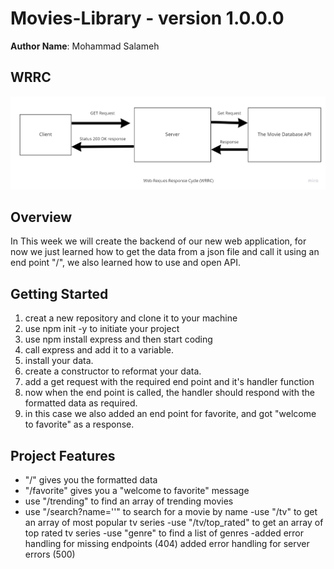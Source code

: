# Movies-Library - version 1.0.0.0
**Author Name**: Mohammad Salameh

## WRRC
![](./assets/WRRC.jpg)

## Overview
In This week we will create the backend of our new web application, for now we just learned how to get the data from a json file and call it using an end point "/", we also learned how to use and open API.

## Getting Started
1. creat a new repository and clone it to your machine
2. use npm init -y to initiate your project
3. use npm install express and then start coding
4. call express and add it to a variable.
5. install your data.
6. create a constructor to reformat your data.
7. add a get request with the required end point and it's handler function
8. now when the end point is called, the handler should respond with the formatted data as required.
9. in this case we also added an end point for favorite, and got "welcome to favorite" as a response.

## Project Features
- "/" gives you the formatted data
- "/favorite" gives you a "welcome to favorite" message
- use "/trending" to find an array of trending movies
- use "/search?name=''" to search for a movie by name
-use "/tv" to get an array of most popular tv series
-use "/tv/top_rated" to get an array of top rated tv series
-use "genre" to find a list of genres
-added error handling for missing endpoints (404)
added error handling for server errors (500)